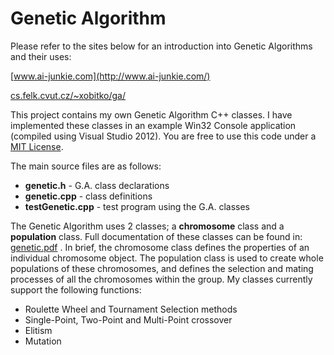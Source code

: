 Genetic Algorithm
=================

Please refer to the sites below for an introduction into Genetic Algorithms and their uses:

[www.ai-junkie.com](http://www.ai-junkie.com/)

[cs.felk.cvut.cz/~xobitko/ga/](http://www.obitko.com/tutorials/genetic-algorithms/)


This project contains my own Genetic Algorithm C++ classes. I have implemented these classes in an example Win32 Console application (compiled using Visual Studio 2012). You are free to use this code under a [MIT License](LICENSE).

The main source files are as follows:

 * **genetic.h** - G.A. class declarations
 * **genetic.cpp** - class definitions
 * **testGenetic.cpp** - test program using the G.A. classes
 
The Genetic Algorithm uses 2 classes; a **chromosome** class and a **population** class. Full documentation of these classes can be found in: [genetic.pdf](genetic.pdf) . In brief, the chromosome class defines the properties of an individual chromosome object. The population class is used to create whole populations of these chromosomes, and defines the selection and mating processes of all the chromosomes within the group. My classes currently support the following functions:

 * Roulette Wheel and Tournament Selection methods
 * Single-Point, Two-Point and Multi-Point crossover
 * Elitism
 * Mutation

